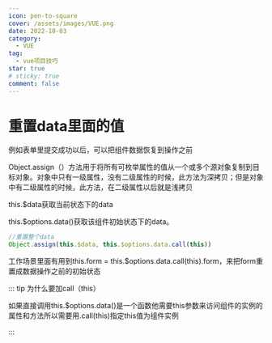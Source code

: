 ```yaml
---
icon: pen-to-square
cover: /assets/images/VUE.png
date: 2022-10-03
category:
  - VUE
tag:
  - vue项目技巧
star: true
# sticky: true
comment: false
---
```


# 重置data里面的值

例如表单里提交成功以后，可以把组件数据恢复到操作之前

Object.assign（）方法用于将所有可枚举属性的值从一个或多个源对象复制到目标对象。对象中只有一级属性，没有二级属性的时候，此方法为深拷贝；但是对象中有二级属性的时候，此方法，在二级属性以后就是浅拷贝

this.$data获取当前状态下的data

this.$options.data()获取该组件初始状态下的data。
```js
//重置整个data
Object.assign(this.$data, this.$options.data.call(this))
```

工作场景里面有用到this.form = this.$options.data.call(this).form，来把form重置成数据操作之前的初始状态

::: tip 为什么要加call（this）

如果直接调用this.$options.data()是一个函数他需要this参数来访问组件的实例的属性和方法所以需要用.call(this)指定this值为组件实例

:::


